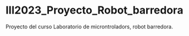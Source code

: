# III2023_Proyecto_Robot_barredora
Proyecto del curso Laboratorio de microntroladors, robot barredora.

